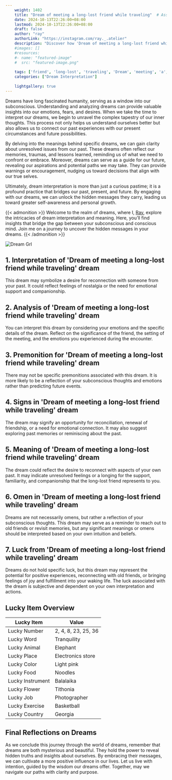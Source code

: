 ```yaml
---
    weight: 1402
    title: "Dream of meeting a long-lost friend while traveling"  # Assuming 'title' column exists
    date: 2024-10-13T22:26:00+08:00
    lastmod: 2024-10-13T22:26:00+08:00
    draft: false
    author: "ray"
    authorLink: "https://instagram.com/ray._.atelier"
    description: "Discover how 'Dream of meeting a long-lost friend while traveling' can interpret your future and uncover its significant meanings in your life."
    #images: []
    #resources:
    #- name: "featured-image"
    #  src: "featured-image.png"
    
    tags: ['friend', 'long-lost', 'traveling', 'Dream', 'meeting', 'a', 'of', 'while']
    categories: ["Dream Interpretation"]
    
    lightgallery: true
---
```

    
Dreams have long fascinated humanity, serving as a window into our subconscious. Understanding and analyzing dreams can provide valuable insights into our emotions, fears, and desires. When we take the time to interpret our dreams, we begin to unravel the complex tapestry of our inner thoughts. This process not only helps us understand ourselves better but also allows us to connect our past experiences with our present circumstances and future possibilities.

By delving into the meanings behind specific dreams, we can gain clarity about unresolved issues from our past. These dreams often reflect our memories, traumas, and lessons learned, reminding us of what we need to confront or embrace. Moreover, dreams can serve as a guide for our future, revealing our aspirations and potential paths we may take. They can provide warnings or encouragement, nudging us toward decisions that align with our true selves.

Ultimately, dream interpretation is more than just a curious pastime; it is a profound practice that bridges our past, present, and future. By engaging with our dreams, we can unlock the hidden messages they carry, leading us toward greater self-awareness and personal growth.

{{< admonition >}}
Welcome to the realm of dreams, where I, [Ray](https://instagram.com/ray._.atelier), explore the intricacies of dream interpretation and meaning. Here, you’ll find insights that bridge the gap between your subconscious and conscious mind. Join me on a journey to uncover the hidden messages in your dreams.
{{< /admonition >}}

![Dream Grl](https://cdn.pixabay.com/photo/2017/11/02/03/35/gothic-2910057_1280.jpg "Dream Grl")

## 1. Interpretation of 'Dream of meeting a long-lost friend while traveling' dream
 This dream may symbolize a desire for reconnection with someone from your past. It could reflect feelings of nostalgia or the need for emotional support and companionship.

## 2. Analysis of 'Dream of meeting a long-lost friend while traveling' dream
 You can interpret this dream by considering your emotions and the specific details of the dream. Reflect on the significance of the friend, the setting of the meeting, and the emotions you experienced during the encounter.

## 3. Premonition for 'Dream of meeting a long-lost friend while traveling' dream
 There may not be specific premonitions associated with this dream. It is more likely to be a reflection of your subconscious thoughts and emotions rather than predicting future events.

## 4. Signs in 'Dream of meeting a long-lost friend while traveling' dream
 The dream may signify an opportunity for reconciliation, renewal of friendship, or a need for emotional connection. It may also suggest exploring past memories or reminiscing about the past.

## 5. Meaning of 'Dream of meeting a long-lost friend while traveling' dream
 The dream could reflect the desire to reconnect with aspects of your own past. It may indicate unresolved feelings or a longing for the support, familiarity, and companionship that the long-lost friend represents to you.

## 6. Omen in 'Dream of meeting a long-lost friend while traveling' dream
 Dreams are not necessarily omens, but rather a reflection of your subconscious thoughts. This dream may serve as a reminder to reach out to old friends or revisit memories, but any significant meanings or omens should be interpreted based on your own intuition and beliefs.

## 7. Luck from 'Dream of meeting a long-lost friend while traveling' dream
 Dreams do not hold specific luck, but this dream may represent the potential for positive experiences, reconnecting with old friends, or bringing feelings of joy and fulfillment into your waking life. The luck associated with the dream is subjective and dependent on your own interpretation and actions.

## Lucky Item Overview
| Lucky Item          | Value              |
|---------------|--------------------|
| Lucky Number        | 2, 4, 8, 23, 25, 36  |
| Lucky Word          | Tranquility |
| Lucky Animal        | Elephant |
| Lucky Place         | Electronics store     |
| Lucky Color         | Light pink     |
| Lucky Food          | Noodles      |
| Lucky Instrument    | Balalaika |
| Lucky Flower        | Tithonia    |
| Lucky Job           | Photographer       |
| Lucky Exercise      | Basketball  |
| Lucky Country       | Georgia    |


##  Final Reflections on Dreams

As we conclude this journey through the world of dreams, remember that dreams are both mysterious and beautiful. They hold the power to reveal hidden truths and insights about ourselves. By embracing their messages, we can cultivate a more positive influence in our lives. Let us live with intention, guided by the wisdom our dreams offer. Together, may we navigate our paths with clarity and purpose.
